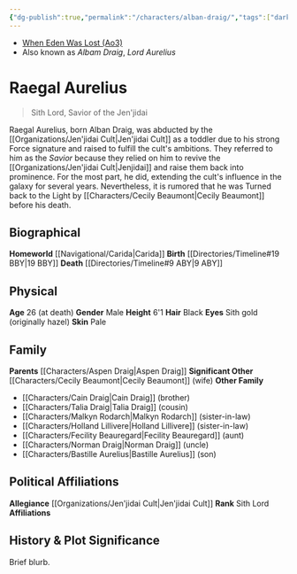```yaml
---
{"dg-publish":true,"permalink":"/characters/alban-draig/","tags":["darksider","jenjidai","forcesensitive","unfinished"],"dgHomeLink":false}
---
```


- [When Eden Was Lost (Ao3)](https://archiveofourown.org/works/19334440/chapters/45992584)
- Also known as *Albam Draig*, *Lord Aurelius*

# Raegal Aurelius
>Sith Lord, Savior of the Jen'jidai

Raegal Aurelius, born Alban Draig, was abducted by the [[Organizations/Jen'jidai Cult\|Jen'jidai Cult]] as a toddler due to his strong Force signature and raised to fulfill the cult's ambitions. They referred to him as the *Savior* because they relied on him to revive the [[Organizations/Jen'jidai Cult\|Jenjidai]] and raise them back into prominence. For the most part, he did, extending the cult's influence in the galaxy for several years. Nevertheless, it is rumored that he was Turned back to the Light by [[Characters/Cecily Beaumont\|Cecily Beaumont]] before his death. 

## Biographical

**Homeworld** [[Navigational/Carida\|Carida]]
**Birth** [[Directories/Timeline#19 BBY\|19 BBY]]
**Death** [[Directories/Timeline#9 ABY\|9 ABY]]

## Physical

**Age** 26 (at death)
**Gender** Male
**Height** 6'1
**Hair** Black
**Eyes** Sith gold (originally hazel)
**Skin** Pale

## Family

**Parents** [[Characters/Aspen Draig\|Aspen Draig]]
**Significant Other** [[Characters/Cecily Beaumont\|Cecily Beaumont]] (wife)
**Other Family**
- [[Characters/Cain Draig\|Cain Draig]] (brother)
- [[Characters/Talia Draig\|Talia Draig]] (cousin)
- [[Characters/Malkyn Rodarch\|Malkyn Rodarch]] (sister-in-law)
- [[Characters/Holland Lillivere\|Holland Lillivere]] (sister-in-law)
- [[Characters/Fecility Beauregard\|Fecility Beauregard]] (aunt)
- [[Characters/Norman Draig\|Norman Draig]] (uncle)
- [[Characters/Bastille Aurelius\|Bastille Aurelius]] (son)

## Political Affiliations

**Allegiance** [[Organizations/Jen'jidai Cult\|Jen'jidai Cult]]
**Rank** Sith Lord
**Affiliations** 

## History & Plot Significance

Brief blurb.